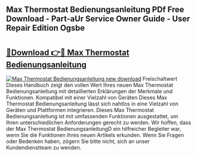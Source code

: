 ## Max Thermostat Bedienungsanleitung PDf Free Download - Part-aUr Service Owner Guide - User Repair Edition Ogsbe

# <h2><a href="http://df2y75.blite.top/?on=Max+Thermostat+Bedienungsanleitung">🔗Download 👉🔴 Max Thermostat Bedienungsanleitung</a></h2>

[![Max Thermostat Bedienungsanleitung new download](https://i.imgur.com/lujVjoI.png)](http://df2y75.blite.top/?on=Max+Thermostat+Bedienungsanleitung)
Freischaltwert Dieses Handbuch zeigt den vollen Wert Ihres neuen Max Thermostat Bedienungsanleitung mit detaillierten Erklärungen der Merkmale und Funktionen. Kompatibel mit einer Vielzahl von Geräten Dieses Max Thermostat Bedienungsanleitung lässt sich nahtlos in eine Vielzahl von Geräten und Plattformen integrieren. Dieses Max Thermostat Bedienungsanleitung ist mit umfassenden Funktionen ausgestattet, um Ihren unterschiedlichen Anforderungen gerecht zu werden. Wir hoffen, dass der Max Thermostat BedienungsanleitungD ein hilfreicher Begleiter war, wenn Sie die Funktionen Ihres neuen Artikels erkunden. Wenn Sie Fragen oder Bedenken haben, zögern Sie bitte nicht, sich an unser Kundendienstteam zu wenden.
